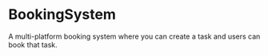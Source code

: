 # BookingSystem
A multi-platform booking system where you can create a task and users can book that task.
